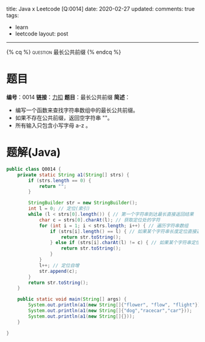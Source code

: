title: Java x Leetcode [Q:0014]
date: 2020-02-27
updated: 
comments: true
tags:
  - learn
  - leetcode
layout: post
---
{% cq %}
<span style="font-variant: small-caps;">question</span>
最长公共前缀
{% endcq %}
<!--more-->

# 题目
**编号**：0014
**链接**：[力扣]()
**题目**：最长公共前缀
**简述**：
* 编写一个函数来查找字符串数组中的最长公共前缀。
* 如果不存在公共前缀，返回空字符串 ""。
* 所有输入只包含小写字母 a-z 。

# 题解(Java)
```java
public class Q0014 {
    private static String a1(String[] strs) {
        if (strs.length == 0) {
            return "";
        }

        StringBuilder str = new StringBuilder();
        int l = 0; // 定位(索引)
        while (l < strs[0].length()) { // 第一个字符串到达最长直接返回结果
            char c = strs[0].charAt(l); // 获取定位处的字符
            for (int i = 1; i < strs.length; i++) { // 遍历字符串数组
                if (strs[i].length() == l) { // 如果某个字符串长度定位直接返回结果
                    return str.toString();
                } else if (strs[i].charAt(l) != c) { // 如果某个字符串定位处字符不想等，返回结果
                    return str.toString();
                }
            }
            l++; // 定位自增
            str.append(c);
        }
        return str.toString();
    }

    public static void main(String[] args) {
        System.out.println(a1(new String[]{"flower", "flow", "flight"}));
        System.out.println(a1(new String[]{"dog","racecar","car"}));
        System.out.println(a1(new String[]{}));
    }

}
```